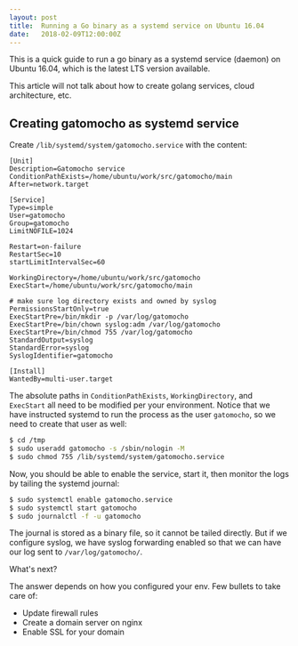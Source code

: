 ```yaml
---
layout: post
title:  Running a Go binary as a systemd service on Ubuntu 16.04
date:   2018-02-09T12:00:00Z
---
```


This is a quick guide to run a go binary as a systemd service (daemon) on Ubuntu 16.04, which is the latest LTS version available.

This article will not talk about how to create golang services, cloud architecture, etc.

## Creating gatomocho as systemd service

Create `/lib/systemd/system/gatomocho.service` with the content:

```
[Unit]
Description=Gatomocho service
ConditionPathExists=/home/ubuntu/work/src/gatomocho/main
After=network.target

[Service]
Type=simple
User=gatomocho
Group=gatomocho
LimitNOFILE=1024

Restart=on-failure
RestartSec=10
startLimitIntervalSec=60

WorkingDirectory=/home/ubuntu/work/src/gatomocho
ExecStart=/home/ubuntu/work/src/gatomocho/main

# make sure log directory exists and owned by syslog
PermissionsStartOnly=true
ExecStartPre=/bin/mkdir -p /var/log/gatomocho
ExecStartPre=/bin/chown syslog:adm /var/log/gatomocho
ExecStartPre=/bin/chmod 755 /var/log/gatomocho
StandardOutput=syslog
StandardError=syslog
SyslogIdentifier=gatomocho

[Install]
WantedBy=multi-user.target
```

The absolute paths in `ConditionPathExists`, `WorkingDirectory`, and `ExecStart` all need to be modified per your environment.  Notice that we have instructed systemd to run the process as the user `gatomocho`, so we need to create that user as well:

```bash
$ cd /tmp
$ sudo useradd gatomocho -s /sbin/nologin -M
$ sudo chmod 755 /lib/systemd/system/gatomocho.service
```

Now, you should be able to enable the service, start it, then monitor the logs by tailing the systemd journal:

```bash
$ sudo systemctl enable gatomocho.service
$ sudo systemctl start gatomocho
$ sudo journalctl -f -u gatomocho
```

The journal is stored as a binary file, so it cannot be tailed directly. But if we configure syslog, we have syslog forwarding enabled so that we can have our log sent to `/var/log/gatomocho/`.

What's next?

The answer depends on how you configured your env. Few bullets to take care of:

- Update firewall rules
- Create a domain server on nginx
- Enable SSL for your domain
